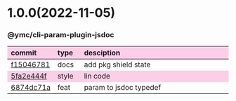
<style>
table{display:table;width:100%;}
table th:nth-of-type(1),table th:nth-of-type(2){width:12%;}
tr:nth-child(2n){background-color:#fdcee8;}
tr:nth-child(2n-1){background-color:white;}
th{background-color:#fdcee8;}
</style>


<a name="1.0.0"></a>
# 1.0.0(2022-11-05)
### @ymc/cli-param-plugin-jsdoc

<div align="center" style="margin-left: auto;margin-right: auto;background:white;">

commit|type|desciption
:----|:----|:----
[f15046781](https://github.com/ymc-github/js-idea/commit/9f15046781cff2e240ce3dff343130e23d7b204c)|docs|add pkg shield state
[5fa2e444f](https://github.com/ymc-github/js-idea/commit/15fa2e444f25207323ba3d3cfe63285efe0a8a46)|style|lin code
[6874dc71a](https://github.com/ymc-github/js-idea/commit/96874dc71a2f66d1ae644e079f0566c92f89334d)|feat|param to jsdoc typedef

</div>